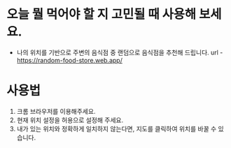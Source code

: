 # 오늘 뭘 먹어야 할 지 고민될 때 사용해 보세요.
* 나의 위치를 기반으로 주변의 음식점 중 랜덤으로 음식점을 추천해 드립니다.
url - https://random-food-store.web.app/

# 사용법
1. 크롬 브라우저를 이용해주세요.
2. 현재 위치 설정을 허용으로 설정해 주세요.
3. 내가 있는 위치와 정확하게 일치하지 않는다면, 지도를 클릭하여 위치를 바꿀 수 있습니다.